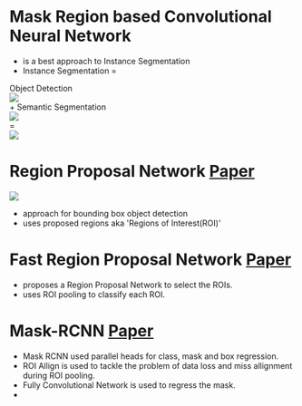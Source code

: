 # Mask Region based Convolutional Neural Network
- is  a best approach to Instance Segmentation
- Instance Segmentation =

Object Detection
<br>![](https://cdn-images-1.medium.com/max/1600/1*0T9gJQre00Mol0B1ATaHdA.gif) 
<br>+ Semantic Segmentation
<br>![](https://deeplearninganalytics.org/x/cdn/?https://storage.googleapis.com/wzukusers/user-32883313/images/5c140bcc570211goPAxe/semantic.gif)
<br>=
<br>![](http://thoth.inrialpes.fr/people/pluc/eccv883images/long/inst/frankfurt_000000_015676/nT11.gif)

# Region Proposal Network [Paper](https://arxiv.org/abs/1311.2524)
![](https://cdn-images-1.medium.com/max/800/1*REPHY47zAyzgbNKC6zlvBQ.png)
- approach for bounding box object detection
- uses proposed regions aka 'Regions of Interest(ROI)'


# Fast Region Proposal Network [Paper](https://arxiv.org/abs/1504.08083)
- proposes a Region Proposal Network to select the ROIs.
- uses ROI pooling to classify each ROI.

# Mask-RCNN [Paper](https://arxiv.org/abs/1703.06870)
- Mask RCNN used parallel heads for class, mask and box regression.
- ROI Allign is used to tackle the problem of data loss and miss allignment during ROI pooling.
- Fully Convolutional Network is used to regress the mask.
- 
